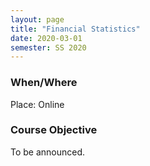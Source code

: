 ```yaml
---
layout: page
title: "Financial Statistics"
date: 2020-03-01
semester: SS 2020
---
```

### When/Where


Place: Online


### Course Objective


To be announced.
